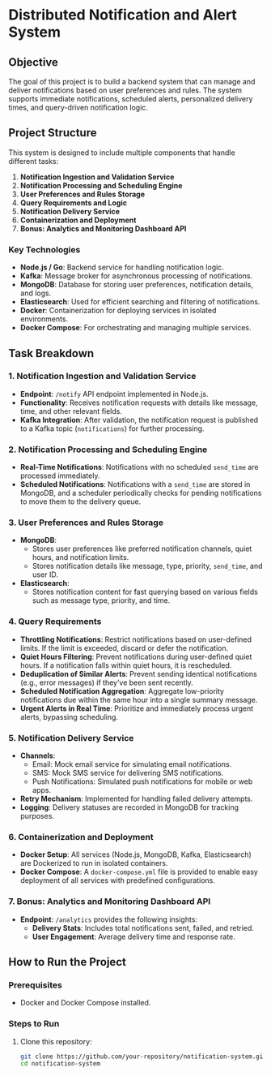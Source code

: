# Distributed Notification and Alert System

## Objective

The goal of this project is to build a backend system that can manage and deliver notifications
based on user preferences and rules. The system supports immediate notifications, scheduled alerts,
personalized delivery times, and query-driven notification logic.

## Project Structure

This system is designed to include multiple components that handle different tasks:

1. **Notification Ingestion and Validation Service**
2. **Notification Processing and Scheduling Engine**
3. **User Preferences and Rules Storage**
4. **Query Requirements and Logic**
5. **Notification Delivery Service**
6. **Containerization and Deployment**
7. **Bonus: Analytics and Monitoring Dashboard API**

### Key Technologies

- **Node.js / Go**: Backend service for handling notification logic.
- **Kafka**: Message broker for asynchronous processing of notifications.
- **MongoDB**: Database for storing user preferences, notification details, and logs.
- **Elasticsearch**: Used for efficient searching and filtering of notifications.
- **Docker**: Containerization for deploying services in isolated environments.
- **Docker Compose**: For orchestrating and managing multiple services.

## Task Breakdown

### 1. **Notification Ingestion and Validation Service**

- **Endpoint**: `/notify` API endpoint implemented in Node.js.
- **Functionality**: Receives notification requests with details like message, time, and other
  relevant fields.
- **Kafka Integration**: After validation, the notification request is published to a Kafka topic
  (`notifications`) for further processing.

### 2. **Notification Processing and Scheduling Engine**

- **Real-Time Notifications**: Notifications with no scheduled `send_time` are processed
  immediately.
- **Scheduled Notifications**: Notifications with a `send_time` are stored in MongoDB, and a
  scheduler periodically checks for pending notifications to move them to the delivery queue.

### 3. **User Preferences and Rules Storage**

- **MongoDB**:
  - Stores user preferences like preferred notification channels, quiet hours, and notification
    limits.
  - Stores notification details like message, type, priority, `send_time`, and user ID.
- **Elasticsearch**:
  - Stores notification content for fast querying based on various fields such as message type,
    priority, and time.

### 4. **Query Requirements**

- **Throttling Notifications**: Restrict notifications based on user-defined limits. If the limit is
  exceeded, discard or defer the notification.
- **Quiet Hours Filtering**: Prevent notifications during user-defined quiet hours. If a
  notification falls within quiet hours, it is rescheduled.
- **Deduplication of Similar Alerts**: Prevent sending identical notifications (e.g., error
  messages) if they’ve been sent recently.
- **Scheduled Notification Aggregation**: Aggregate low-priority notifications due within the same
  hour into a single summary message.
- **Urgent Alerts in Real Time**: Prioritize and immediately process urgent alerts, bypassing
  scheduling.

### 5. **Notification Delivery Service**

- **Channels**:
  - Email: Mock email service for simulating email notifications.
  - SMS: Mock SMS service for delivering SMS notifications.
  - Push Notifications: Simulated push notifications for mobile or web apps.
- **Retry Mechanism**: Implemented for handling failed delivery attempts.
- **Logging**: Delivery statuses are recorded in MongoDB for tracking purposes.

### 6. **Containerization and Deployment**

- **Docker Setup**: All services (Node.js, MongoDB, Kafka, Elasticsearch) are Dockerized to run in
  isolated containers.
- **Docker Compose**: A `docker-compose.yml` file is provided to enable easy deployment of all
  services with predefined configurations.

### 7. **Bonus: Analytics and Monitoring Dashboard API**

- **Endpoint**: `/analytics` provides the following insights:
  - **Delivery Stats**: Includes total notifications sent, failed, and retried.
  - **User Engagement**: Average delivery time and response rate.

## How to Run the Project

### Prerequisites

- Docker and Docker Compose installed.

### Steps to Run

1. Clone this repository:
   ```bash
   git clone https://github.com/your-repository/notification-system.git
   cd notification-system
   ```
